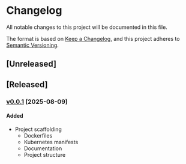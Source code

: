 # Changelog

All notable changes to this project will be documented in this file.

The format is based on [Keep a Changelog](https://keepachangelog.com/en/1.1.0/),
and this project adheres to [Semantic Versioning](https://semver.org/spec/v2.0.0.html).

## [Unreleased]

## [Released]

### [v0.0.1](https://github.com/lucas-soria/microblogging/compare/v0.0.0...v0.0.1) (2025-08-09) 

#### Added
- Project scaffolding
  - Dockerfiles
  - Kubernetes manifests
  - Documentation
  - Project structure
